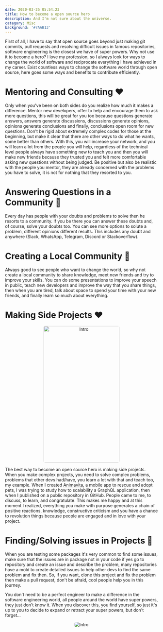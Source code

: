 ```yaml
---
date: 2020-03-25 05:54:23
title: How to become a open source hero
description: And I'm not sure about the universe.
category: Misc
background: '#7AAB13'
---
```


First of all, I have to say that open source goes beyond just making git commits, pull requests and resolving difficult issues in famous repositories, software engineering is the closest we have of super powers. Why not use it to become a hero?
I love my profession, so I always look for ways to change the world of software and reciprocate everything I have achieved in my career.
Exist countless ways to change the software world through open source, here goes some ways and benefits to contribute efficiently.

# Mentoring and Consulting ❤️

Only when you've been on both sides do you realize how much it makes a difference. Mentor new developers, offer to help and encourage them to ask more questions, this will be great for you too because questions generate answers, answers generate discussions, discussions generate opinions, opinions generate conclusions and finally, conclusions open room for new questions. Don't be rigid about extremely complex codes for those at the beginning, but make it clear that there are other ways to do what he wants, some better than others.
With this, you will increase your network, and you will learn a lot from the people you will help, regardless of the technical level people always have something new to teach you and then you will make new friends because they trusted you and felt more comfortable asking new questions without being judged. Be positive but also be realistic with the people you mentor, they are already concerned with the problems you have to solve, it is not for nothing that they resorted to you.

# Answering Questions in a Community 🏐

Every day has people with your doubts and problems to solve then he resorts to a community. If you be there you can answer these doubts and, of course, solve your doubts too. You can see more options to solute a problem, different opinions different results. This includes any doubt and anywhere (Slack, WhatsApp, Telegram, Discord or Stackoverflow).

# Creating a Local Community :construction_worker:

Always good to see people who want to change the world, so why not create a local community to share knowledge, meet new friends and try to improve your skills. You can do some presentations to improve your speech in public, teach new developers and improve the way that you share things, then when you are tired, talk about space to spend your time with your new friends, and finally learn so much about everything.

# Making Side Projects :heart:

  <p align="center">
    <img width="250" style="border-radius: 5px" height="450" src="https://i.imgur.com/7CJSiNA.gif" alt="Intro">
   </p>

The best way to become an open source hero is making side projects. When you make complex projects, you need to solve complex problems, problems that other devs had/have, you learn a lot with that and teach too, my example. When I created [Animavita](https://github.com/wendelfreitas/animavita), a mobile app to rescue and adopt pets, I was trying to study how to scalability a GraphQL application, then when I published on a public repository in GitHub. People came to me, to discuss, to learn, and congratulate. This makes me happy and at this moment I realized, everything you make with purpose generates a chain of positive reactions, knowledge, constructive criticism and you have a chance to revolution things because people are engaged and in love with your project.

# Finding/Solving issues in Projects :bug:

When you are testing some packages it's very common to find some issues, make sure that the issues are in package not in your code if yes go to repository and create an issue and describe the problem, many repositories have a mold to create detailed issues to help other devs to find the same problem and fix then. So, if you want, clone this project and fix the problem then make a pull request, don't be afraid, cool people help you in this journey.

You don't need to be a perfect engineer to make a difference in the software engineering world, all people around the world have super powers, they just don't know it. When you discover this, you find yourself, so just
it's up to you to decide to expand or retract your super powers, but don't forget...

  <p align="center">
    <img  style="border-radius: 5px" src="https://pa1.narvii.com/6525/a195a1e97888a5afc07621cefe433de7f0a2cb48_hq.gif" alt="Intro">
   </p>
